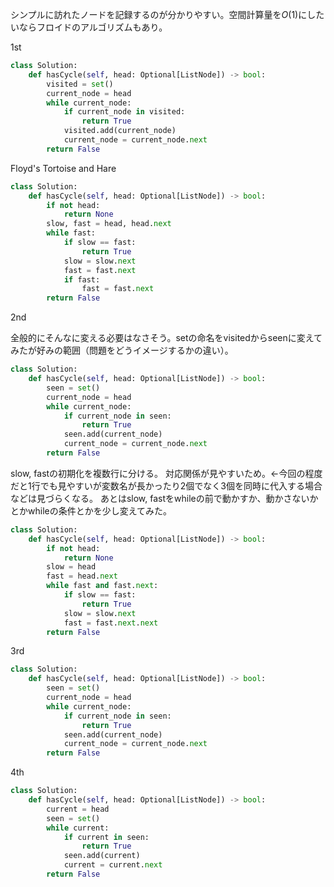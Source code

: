 シンプルに訪れたノードを記録するのが分かりやすい。空間計算量を$O(1)$にしたいならフロイドのアルゴリズムもあり。

1st

```python
class Solution:
    def hasCycle(self, head: Optional[ListNode]) -> bool:
        visited = set()
        current_node = head
        while current_node:
            if current_node in visited:
                return True
            visited.add(current_node)
            current_node = current_node.next
        return False
```

Floyd's Tortoise and Hare

```python
class Solution:
    def hasCycle(self, head: Optional[ListNode]) -> bool:
        if not head:
            return None
        slow, fast = head, head.next
        while fast:
            if slow == fast:
                return True
            slow = slow.next
            fast = fast.next
            if fast:
                fast = fast.next
        return False
```

2nd

全般的にそんなに変える必要はなさそう。setの命名をvisitedからseenに変えてみたが好みの範囲（問題をどうイメージするかの違い）。

```python
class Solution:
    def hasCycle(self, head: Optional[ListNode]) -> bool:
        seen = set()
        current_node = head
        while current_node:
            if current_node in seen:
                return True
            seen.add(current_node)
            current_node = current_node.next
        return False
```

slow, fastの初期化を複数行に分ける。
対応関係が見やすいため。←今回の程度だと1行でも見やすいが変数名が長かったり2個でなく3個を同時に代入する場合などは見づらくなる。
あとはslow, fastをwhileの前で動かすか、動かさないかとかwhileの条件とかを少し変えてみた。

```python
class Solution:
    def hasCycle(self, head: Optional[ListNode]) -> bool:
        if not head:
            return None
        slow = head
        fast = head.next
        while fast and fast.next:
            if slow == fast:
                return True
            slow = slow.next
            fast = fast.next.next
        return False
```

3rd

```python
class Solution:
    def hasCycle(self, head: Optional[ListNode]) -> bool:
        seen = set()
        current_node = head
        while current_node:
            if current_node in seen:
                return True
            seen.add(current_node)
            current_node = current_node.next
        return False
```

4th

```python
class Solution:
    def hasCycle(self, head: Optional[ListNode]) -> bool:
        current = head
        seen = set()
        while current:
            if current in seen:
                return True
            seen.add(current)
            current = current.next
        return False
```
